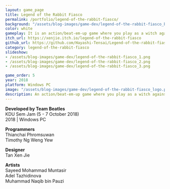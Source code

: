 ```yaml
---
layout: game_page
title: Legend of the Rabbit Fiasco
permalink: /portfolio/legend-of-the-rabbit-fiasco/
background: "/assets/blog-images/game-dev/legend-of-the-rabbit-fiasco_bg.png"
color: white
gameplay: It is an action/beat-em-up game where you play as a witch against the rabbit fiasco. Your goal is to survive 60 seconds and achieve the highest score.
itch_url: https://xenjie.itch.io/legend-of-the-rabbit-fiasco
github_url: https://github.com/Hayashi-Tensai/Legend-of-the-rabbit-fiasco
category: legend-of-the-rabbit-fiasco
slideshow:
- /assets/blog-images/game-dev/legend-of-the-rabbit-fiasco_1.png
- /assets/blog-images/game-dev/legend-of-the-rabbit-fiasco_2.png
- /assets/blog-images/game-dev/legend-of-the-rabbit-fiasco_3.png

game_order: 5
year: 2018
platform: Windows PC
image: "/assets/blog-images/game-dev/legend-of-the-rabbit-fiasco_logo.png"
description: An action/beat-em-up game where you play as a witch against the rabbit fiasco. Your goal is to survive 60 seconds and achieve the highest score.
---
```


**Developed by Team Beatles**  
KDU Sem Jam (5 - 7 October 2018)  
2018 | Windows PC                               

**Programmers**  
Thianchai Phromsuwan  
Timothy Ng Weng Yew

**Designer**  
Tan Xen Jie

**Artists**  
Sayeed Mohammad Muntasir  
Adel Tazhidinova  
Muhammad Naqib bin Pauzi